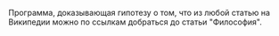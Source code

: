Программа, доказывающая гипотезу о том, что из любой статью на Википедии можно по ссылкам добраться до статьи "Философия".

